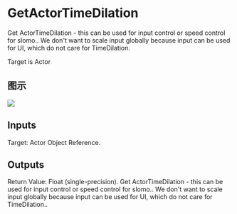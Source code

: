 # GetActorTimeDilation

Get ActorTimeDilation - this can be used for input control or speed control for slomo.. We don't want to scale input globally because input can be used for UI, which do not care for TimeDilation.

Target is Actor

## 图示

![]($-20221218-17342817.png)

## Inputs

Target: Actor Object Reference.  

## Outputs

Return Value: Float (single-precision). Get ActorTimeDilation - this can be used for input control or speed control for slomo.. We don't want to scale input globally because input can be used for UI, which do not care for TimeDilation..

